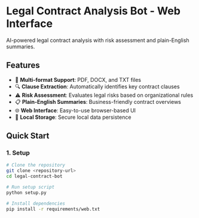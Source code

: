 # Legal Contract Analysis Bot - Web Interface

AI-powered legal contract analysis with risk assessment and plain-English summaries.

## Features

- 📄 **Multi-format Support**: PDF, DOCX, and TXT files
- 🔍 **Clause Extraction**: Automatically identifies key contract clauses
- ⚠️ **Risk Assessment**: Evaluates legal risks based on organizational rules
- 📋 **Plain-English Summaries**: Business-friendly contract overviews
- 🌐 **Web Interface**: Easy-to-use browser-based UI
- 💾 **Local Storage**: Secure local data persistence

## Quick Start

### 1. Setup
```bash
# Clone the repository
git clone <repository-url>
cd legal-contract-bot

# Run setup script
python setup.py

# Install dependencies
pip install -r requirements/web.txt